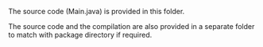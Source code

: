 The source code (Main.java) is provided in this folder.

The source code and the compilation are also provided in a separate folder to match with package directory if required.
